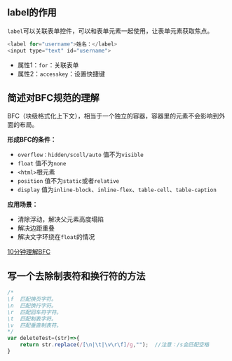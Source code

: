 ## label的作用

`label`可以关联表单控件，可以和表单元素一起使用，让表单元素获取焦点。

```javascript
<label for="username">姓名：</label>
<input type="text" id="username">
```

- 属性1：`for`：关联表单
- 属性2：`accesskey`：设置快捷键



## 简述对BFC规范的理解

BFC（块级格式化上下文），相当于一个独立的容器，容器里的元素不会影响到外面的布局。

**形成BFC的条件：**

- `overflow：hidden/scoll/auto`  值不为`visible`
- `float`    值不为`none`
- `<html>`根元素
- `position`   值不为`static`或者`relative`
- `display`  值为`inline-block`、`inline-flex`、`table-cell`、`table-caption`

**应用场景：**

- 清除浮动，解决父元素高度塌陷
- 解决边距重叠
- 解决文字环绕在`float`的情况

[10分钟理解BFC](https://zhuanlan.zhihu.com/p/25321647 )



## 写一个去除制表符和换行符的方法

```javascript
/*
\f  匹配换页字符。
\n  匹配换行字符。
\r  匹配回车符字符。
\t  匹配制表字符。
\v  匹配垂直制表符。
*/
var deleteTest=(str)=>{
    return str.replace(/[\n|\t|\v\r\f]/g,"");  //注意：/s会匹配空格
}
```

